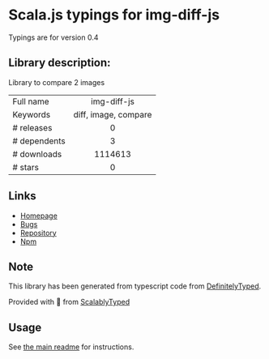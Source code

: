 
# Scala.js typings for img-diff-js

Typings are for version 0.4

## Library description:
Library to compare 2 images

|                    |                 |
| ------------------ | :-------------: |
| Full name          | img-diff-js |
| Keywords           | diff, image, compare |
| # releases         | 0 |
| # dependents       | 3 |
| # downloads        | 1114613 |
| # stars            | 0 |

## Links
- [Homepage](https://github.com/reg-viz/img-diff-js#readme)
- [Bugs](https://github.com/reg-viz/img-diff-js/issues)
- [Repository](https://github.com/reg-viz/img-diff-js)
- [Npm](https://www.npmjs.com/package/img-diff-js)
    


## Note
This library has been generated from typescript code from [DefinitelyTyped](https://definitelytyped.org).

Provided with :purple_heart: from [ScalablyTyped](https://github.com/oyvindberg/ScalablyTyped)

## Usage
See [the main readme](../../readme.md) for instructions.


